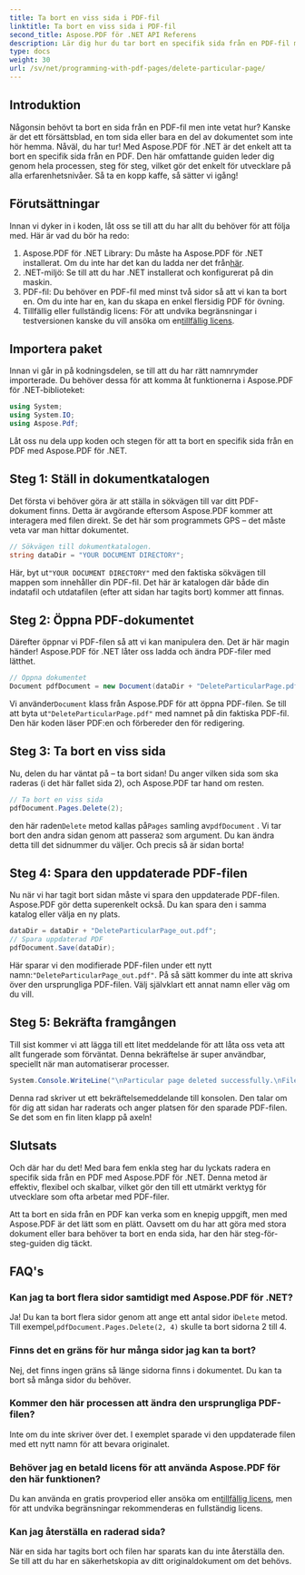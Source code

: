 ```yaml
---
title: Ta bort en viss sida i PDF-fil
linktitle: Ta bort en viss sida i PDF-fil
second_title: Aspose.PDF för .NET API Referens
description: Lär dig hur du tar bort en specifik sida från en PDF-fil med Aspose.PDF för .NET med denna steg-för-steg-guide.
type: docs
weight: 30
url: /sv/net/programming-with-pdf-pages/delete-particular-page/
---
```

## Introduktion

Någonsin behövt ta bort en sida från en PDF-fil men inte vetat hur? Kanske är det ett försättsblad, en tom sida eller bara en del av dokumentet som inte hör hemma. Nåväl, du har tur! Med Aspose.PDF för .NET är det enkelt att ta bort en specifik sida från en PDF. Den här omfattande guiden leder dig genom hela processen, steg för steg, vilket gör det enkelt för utvecklare på alla erfarenhetsnivåer. Så ta en kopp kaffe, så sätter vi igång!

## Förutsättningar

Innan vi dyker in i koden, låt oss se till att du har allt du behöver för att följa med. Här är vad du bör ha redo:

1. Aspose.PDF för .NET Library: Du måste ha Aspose.PDF för .NET installerat. Om du inte har det kan du ladda ner det från[här](https://releases.aspose.com/pdf/net/).
2. .NET-miljö: Se till att du har .NET installerat och konfigurerat på din maskin.
3. PDF-fil: Du behöver en PDF-fil med minst två sidor så att vi kan ta bort en. Om du inte har en, kan du skapa en enkel flersidig PDF för övning.
4.  Tillfällig eller fullständig licens: För att undvika begränsningar i testversionen kanske du vill ansöka om en[tillfällig licens](https://purchase.aspose.com/temporary-license/).

## Importera paket

Innan vi går in på kodningsdelen, se till att du har rätt namnrymder importerade. Du behöver dessa för att komma åt funktionerna i Aspose.PDF för .NET-biblioteket:

```csharp
using System;
using System.IO;
using Aspose.Pdf;
```

Låt oss nu dela upp koden och stegen för att ta bort en specifik sida från en PDF med Aspose.PDF för .NET.

## Steg 1: Ställ in dokumentkatalogen

Det första vi behöver göra är att ställa in sökvägen till var ditt PDF-dokument finns. Detta är avgörande eftersom Aspose.PDF kommer att interagera med filen direkt. Se det här som programmets GPS – det måste veta var man hittar dokumentet.

```csharp
// Sökvägen till dokumentkatalogen.
string dataDir = "YOUR DOCUMENT DIRECTORY";
```

 Här, byt ut`"YOUR DOCUMENT DIRECTORY"` med den faktiska sökvägen till mappen som innehåller din PDF-fil. Det här är katalogen där både din indatafil och utdatafilen (efter att sidan har tagits bort) kommer att finnas.

## Steg 2: Öppna PDF-dokumentet

Därefter öppnar vi PDF-filen så att vi kan manipulera den. Det är här magin händer! Aspose.PDF för .NET låter oss ladda och ändra PDF-filer med lätthet.

```csharp
// Öppna dokumentet
Document pdfDocument = new Document(dataDir + "DeleteParticularPage.pdf");
```


 Vi använder`Document` klass från Aspose.PDF för att öppna PDF-filen. Se till att byta ut`"DeleteParticularPage.pdf"` med namnet på din faktiska PDF-fil. Den här koden läser PDF:en och förbereder den för redigering.

## Steg 3: Ta bort en viss sida

Nu, delen du har väntat på – ta bort sidan! Du anger vilken sida som ska raderas (i det här fallet sida 2), och Aspose.PDF tar hand om resten.

```csharp
// Ta bort en viss sida
pdfDocument.Pages.Delete(2);
```


 den här raden`Delete` metod kallas på`Pages` samling av`pdfDocument` . Vi tar bort den andra sidan genom att passera`2` som argument. Du kan ändra detta till det sidnummer du väljer. Och precis så är sidan borta!

## Steg 4: Spara den uppdaterade PDF-filen

Nu när vi har tagit bort sidan måste vi spara den uppdaterade PDF-filen. Aspose.PDF gör detta superenkelt också. Du kan spara den i samma katalog eller välja en ny plats.

```csharp
dataDir = dataDir + "DeleteParticularPage_out.pdf";
// Spara uppdaterad PDF
pdfDocument.Save(dataDir);
```


 Här sparar vi den modifierade PDF-filen under ett nytt namn:`"DeleteParticularPage_out.pdf"`. På så sätt kommer du inte att skriva över den ursprungliga PDF-filen. Välj självklart ett annat namn eller väg om du vill.

## Steg 5: Bekräfta framgången

Till sist kommer vi att lägga till ett litet meddelande för att låta oss veta att allt fungerade som förväntat. Denna bekräftelse är super användbar, speciellt när man automatiserar processer.

```csharp
System.Console.WriteLine("\nParticular page deleted successfully.\nFile saved at " + dataDir);
```


Denna rad skriver ut ett bekräftelsemeddelande till konsolen. Den talar om för dig att sidan har raderats och anger platsen för den sparade PDF-filen. Se det som en fin liten klapp på axeln!

## Slutsats

Och där har du det! Med bara fem enkla steg har du lyckats radera en specifik sida från en PDF med Aspose.PDF för .NET. Denna metod är effektiv, flexibel och skalbar, vilket gör den till ett utmärkt verktyg för utvecklare som ofta arbetar med PDF-filer.

Att ta bort en sida från en PDF kan verka som en knepig uppgift, men med Aspose.PDF är det lätt som en plätt. Oavsett om du har att göra med stora dokument eller bara behöver ta bort en enda sida, har den här steg-för-steg-guiden dig täckt.

## FAQ's

### Kan jag ta bort flera sidor samtidigt med Aspose.PDF för .NET?
 Ja! Du kan ta bort flera sidor genom att ange ett antal sidor i`Delete` metod. Till exempel,`pdfDocument.Pages.Delete(2, 4)` skulle ta bort sidorna 2 till 4.

### Finns det en gräns för hur många sidor jag kan ta bort?
Nej, det finns ingen gräns så länge sidorna finns i dokumentet. Du kan ta bort så många sidor du behöver.

### Kommer den här processen att ändra den ursprungliga PDF-filen?
Inte om du inte skriver över det. I exemplet sparade vi den uppdaterade filen med ett nytt namn för att bevara originalet.

### Behöver jag en betald licens för att använda Aspose.PDF för den här funktionen?
 Du kan använda en gratis provperiod eller ansöka om en[tillfällig licens](https://purchase.aspose.com/temporary-license/), men för att undvika begränsningar rekommenderas en fullständig licens.

### Kan jag återställa en raderad sida?
När en sida har tagits bort och filen har sparats kan du inte återställa den. Se till att du har en säkerhetskopia av ditt originaldokument om det behövs.